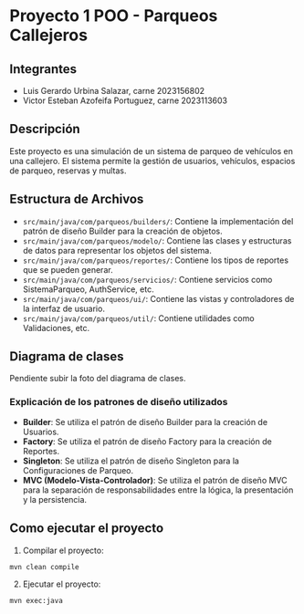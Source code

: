 # Proyecto 1 POO - Parqueos Callejeros

## Integrantes

- Luis Gerardo Urbina Salazar, carne 2023156802
- Victor Esteban Azofeifa Portuguez, carne 2023113603

## Descripción

Este proyecto es una simulación de un sistema de parqueo de vehículos en una callejero. El sistema permite la gestión de usuarios, vehículos, espacios de parqueo, reservas y multas.

## Estructura de Archivos

- `src/main/java/com/parqueos/builders/`: Contiene la implementación del patrón de diseño Builder para la creación de objetos.
- `src/main/java/com/parqueos/modelo/`: Contiene las clases y estructuras de datos para representar los objetos del sistema.
- `src/main/java/com/parqueos/reportes/`: Contiene los tipos de reportes que se pueden generar.
- `src/main/java/com/parqueos/servicios/`: Contiene servicios como SistemaParqueo, AuthService, etc.
- `src/main/java/com/parqueos/ui/`: Contiene las vistas y controladores de la interfaz de usuario.
- `src/main/java/com/parqueos/util/`: Contiene utilidades como Validaciones, etc.

## Diagrama de clases

Pendiente subir la foto del diagrama de clases.

### Explicación de los patrones de diseño utilizados

- **Builder**: Se utiliza el patrón de diseño Builder para la creación de Usuarios.
- **Factory**: Se utiliza el patrón de diseño Factory para la creación de Reportes.
- **Singleton**: Se utiliza el patrón de diseño Singleton para la Configuraciones de Parqueo.
- **MVC (Modelo-Vista-Controlador)**: Se utiliza el patrón de diseño MVC para la separación de responsabilidades entre la lógica, la presentación y la persistencia.

## Como ejecutar el proyecto

1. Compilar el proyecto:

```bash
mvn clean compile

```

2. Ejecutar el proyecto:

```bash
mvn exec:java

```


